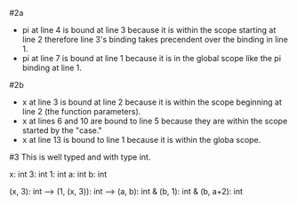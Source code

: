 #2a
- pi at line 4 is bound at line 3 because it is within the scope starting at line 2 therefore line 3's binding takes precendent over the binding in line 1.
- pi at line 7 is bound at line 1 because it is in the global scope like the pi binding at line 1.

#2b
- x at line 3 is bound at line 2 because it is within the scope beginning at line 2 (the function parameters).
- x at lines 6 and 10 are bound to line 5 because they are within the scope started by the "case."
- x at line 13 is bound to line 1 because it is within the globa scope.

#3
This is well typed and with type int.

x: int 		3: int 		1: int 		a: int 		b: int

(x, 3): int --> (1, (x, 3)): int
	--> (a, b): int   &   (b, 1): int   &   (b, a+2): int